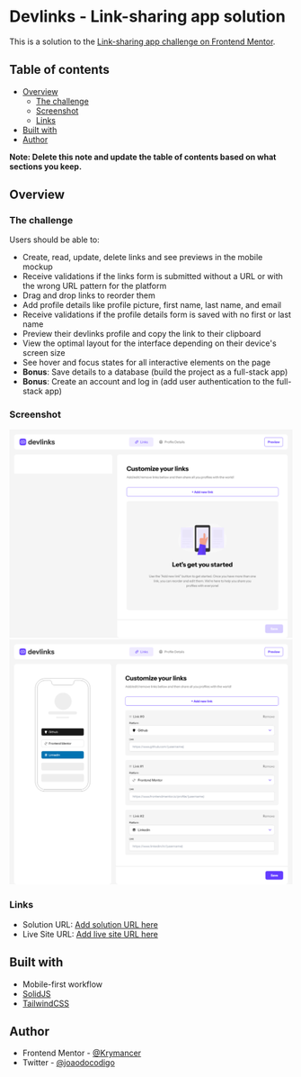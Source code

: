 # Devlinks - Link-sharing app solution

This is a solution to the [Link-sharing app challenge on Frontend Mentor](https://www.frontendmentor.io/challenges/linksharing-app-Fbt7yweGsT).

## Table of contents

- [Overview](#overview)
  - [The challenge](#the-challenge)
  - [Screenshot](#screenshot)
  - [Links](#links)
- [Built with](#built-with)
- [Author](#author)

**Note: Delete this note and update the table of contents based on what sections you keep.**

## Overview

### The challenge

Users should be able to:

- Create, read, update, delete links and see previews in the mobile mockup
- Receive validations if the links form is submitted without a URL or with the wrong URL pattern for the platform
- Drag and drop links to reorder them
- Add profile details like profile picture, first name, last name, and email
- Receive validations if the profile details form is saved with no first or last name
- Preview their devlinks profile and copy the link to their clipboard
- View the optimal layout for the interface depending on their device's screen size
- See hover and focus states for all interactive elements on the page
- **Bonus**: Save details to a database (build the project as a full-stack app)
- **Bonus**: Create an account and log in (add user authentication to the full-stack app)

### Screenshot

![No links](https://raw.githubusercontent.com/Krymancer/devlinks-solid/main/.github/screenshots/no-links.png)
![Some links](https://raw.githubusercontent.com/Krymancer/devlinks-solid/main/.github/screenshots/some-links.png)

### Links

- Solution URL: [Add solution URL here](https://www.frontendmentor.io/solutions/linksharing-app-using-solidjs-6EdDS3XFyO)
- Live Site URL: [Add live site URL here](https://devlinks-solid.vercel.app/)

## Built with

- Mobile-first workflow
- [SolidJS](https://www.solidjs.com/)
- [TailwindCSS](https://tailwindcss.com)

## Author

- Frontend Mentor - [@Krymancer](https://www.frontendmentor.io/profile/Krymancer)
- Twitter - [@joaodocodigo](https://twitter.com/joaodocodigo)
